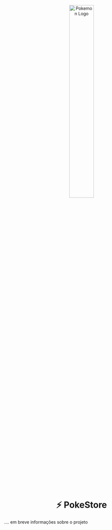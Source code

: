 
<div align="center" ><img width="40%" src="https://user-images.githubusercontent.com/97841160/175470402-58d21709-a470-4297-bd1a-567f741ce0a4.png" alt="Pokemon Logo" />



# :zap: PokeStore</div>

.... em breve informações sobre o projeto



